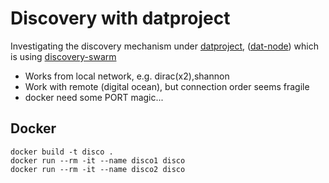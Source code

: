 # Discovery with datproject

Investigating the discovery mechanism under [datproject](https://datproject.org/), 
([dat-node](https://github.com/datproject/dat-node))
which is using [discovery-swarm](https://github.com/mafintosh/discovery-swarm)

- Works from local network, e.g. dirac(x2),shannon
- Work with remote (digital ocean), but connection order seems fragile
- docker need some PORT magic...


## Docker
```
docker build -t disco .
docker run --rm -it --name disco1 disco
docker run --rm -it --name disco2 disco

```